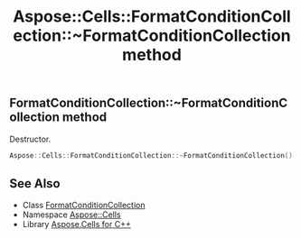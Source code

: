 ﻿---
title: Aspose::Cells::FormatConditionCollection::~FormatConditionCollection method
linktitle: ~FormatConditionCollection
second_title: Aspose.Cells for C++ API Reference
description: 'Aspose::Cells::FormatConditionCollection::~FormatConditionCollection method. Destructor in C++.'
type: docs
weight: 200
url: /cpp/aspose.cells/formatconditioncollection/~formatconditioncollection/
---
## FormatConditionCollection::~FormatConditionCollection method


Destructor.

```cpp
Aspose::Cells::FormatConditionCollection::~FormatConditionCollection()
```

## See Also

* Class [FormatConditionCollection](../)
* Namespace [Aspose::Cells](../../)
* Library [Aspose.Cells for C++](../../../)
